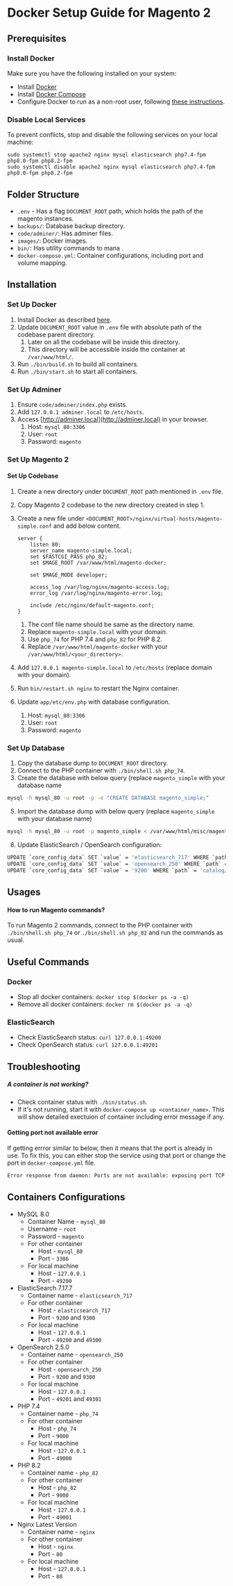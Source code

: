 # Docker Setup Guide for Magento 2

## Prerequisites

### Install Docker
Make sure you have the following installed on your system:

- Install [Docker](https://docs.docker.com/engine/install/ubuntu/#install-using-the-repository)
- Install [Docker Compose](https://docs.docker.com/compose/install/linux/#install-using-the-repository)
- Configure Docker to run as a non-root user,
  following [these instructions](https://docs.docker.com/engine/install/linux-postinstall/#manage-docker-as-a-non-root-user).

### Disable Local Services

To prevent conflicts, stop and disable the following services on your local machine:

```shell
sudo systemctl stop apache2 nginx mysql elasticsearch php7.4-fpm php8.0-fpm php8.2-fpm
sudo systemctl disable apache2 nginx mysql elasticsearch php7.4-fpm php8.0-fpm php8.2-fpm
```

## Folder Structure

- `.env` - Has a flag `DOCUMENT_ROOT` path, which holds the path of the magento instances.
- `backups/`: Database backup directory.
- `code/adminer/`: Has adminer files.
- `images/`: Docker images.
- `bin/`: Has utility commands to mana .
- `docker-compose.yml`: Container configurations, including port and volume mapping.

## Installation

### Set Up Docker

1. Install Docker as described [here](#install-docker).
2. Update `DOCUMENT_ROOT` value in `.env` file with absolute path of the codebase parent directory.
    1. Later on all the codebase will be inside this directory.
    2. This directory will be accessible inside the container at `/var/www/html/`.
3. Run `./bin/build.sh` to build all containers.
4. Run `./bin/start.sh` to start all containers.

### Set Up Adminer

1. Ensure `code/adminer/index.php` exists.
2. Add `127.0.0.1 adminer.local` to `/etc/hosts`.
3. Access [http://adminer.local](http://adminer.local) in your browser.
   1. Host: `mysql_80:3306`
   2. User: `root`
   3. Password: `magento`


### Set Up Magento 2

#### Set Up Codebase

1. Create a new directory under `DOCUMENT_ROOT` path mentioned in `.env` file.
2. Copy Magento 2 codebase to the new directory created in step 1.
3. Create a new file under `<DOCUMENT_ROOT>/nginx/virtual-hosts/magento-simple.conf` and add below content.

    ```nginx
    server {
        listen 80;
        server_name magento-simple.local;
        set $FASTCGI_PASS php_82;
        set $MAGE_ROOT /var/www/html/magento-docker;

        set $MAGE_MODE developer;
    
        access_log /var/log/nginx/magento-access.log;
        error_log /var/log/nginx/magento-error.log;
    
        include /etc/nginx/default-magento.conf;
    }
    ```
    1. The conf file name should be same as the directory name.
    2. Replace `magento-simple.local` with your domain.
    3. Use `php_74` for PHP 7.4 and `php_82` for PHP 8.2.
    4. Replace `/var/www/html/magento-docker` with your `/var/www/html/<your_directory>`.

4. Add `127.0.0.1 magento-simple.local` to `/etc/hosts` (replace domain with your domain).
5. Run `bin/restart.sh nginx` to restart the Nginx container.
6. Update `app/etc/env.php` with database configuration.
   1. Host: `mysql_80:3306`
   2. User: `root`
   3. Password: `magento`

### Set Up Database

1. Copy the database dump to `DOCUMENT_ROOT` directory.
2. Connect to the PHP container with `./bin/shell.sh php_74`.
3. Create the database with below query (replace `magento_simple` with your database name

```bash
mysql -h mysql_80 -u root -p -e "CREATE DATABASE magento_simple;"
```

5. Import the database dump with below query (replace `magento_simple` with your database name)

```bash
mysql -h mysql_80 -u root -p magento_simple < /var/www/html/misc/magento_simple.sql
```

6. Update ElasticSearch / OpenSearch configuration:

```bash
UPDATE `core_config_data` SET `value` = 'elasticsearch_717' WHERE `path` = 'catalog/search/elasticsearch7_server_hostname'; # for ElasticSearch
UPDATE `core_config_data` SET `value` = 'opensearch_250' WHERE `path` = 'catalog/search/elasticsearch7_server_hostname'; # for OpenSearch
UPDATE `core_config_data` SET `value` = '9200' WHERE `path` = 'catalog/search/elasticsearch7_server_port';
```

## Usages

#### How to run Magento commands?

To run Magento 2 commands, connect to the PHP container with `./bin/shell.sh php_74` or `./bin/shell.sh php_82` and run
the commands as usual.

## Useful Commands

### Docker

- Stop all docker containers: `docker stop $(docker ps -a -q)`
- Remove all docker containers: `docker rm $(docker ps -a -q)`

### ElasticSearch

- Check ElasticSearch status: `curl 127.0.0.1:49200`
- Check OpenSearch status: `curl 127.0.0.1:49201`

## Troubleshooting

##### A container is not working?
- Check container status with `./bin/status.sh`.
- If it's not running, start it with `docker-compose up <container_name>`. This will show detailed exectuion of container including error message if any.

#### Getting port not available error
If getting errror similar to below, then it means that the port is already in use. To fix this, you can either stop the
service using that port or change the port in `docker-compose.yml` file.

```bash
Error response from daemon: Ports are not available: exposing port TCP 0.0.0.0:80 -> 0.0.0.0:0: listen tcp 0.0.0.0:80: bind: address already in use
```

## Containers Configurations

- MySQL 8.0
    - Container Name - `mysql_80`
    - Username - `root`
    - Password - `magento`
    - For other container
        - Host - `mysql_80`
        - Port - `3306`
    - For local machine
        - Host - `127.0.0.1`
        - Port - `49200`
- ElasticSearch 7.17.7
    - Container name - `elasticsearch_717`
    - For other container
        - Host - `elasticsearch_717`
        - Port - `9200` and `9300`
    - For local machine
        - Host - `127.0.0.1`
        - Port - `49200` and `49300`
- OpenSearch 2.5.0
    - Container name - `opensearch_250`
    - For other container
        - Host - `opensearch_250`
        - Port - `9200` and `9300`
    - For local machine
        - Host - `127.0.0.1`
        - Port - `49201` and `49301`
- PHP 7.4
    - Container name - `php_74`
    - For other container
        - Host - `php_74`
        - Port - `9000`
    - For local machine
        - Host - `127.0.0.1`
        - Port - `49000`
- PHP 8.2
    - Container name - `php_82`
    - For other container
        - Host - `php_82`
        - Port - `9000`
    - For local machine
        - Host - `127.0.0.1`
        - Port - `49001`
- Nginx Latest Version
    - Container name - `nginx`
    - For other container
        - Host - `nginx`
        - Port - `80`
    - For local machine
        - Host - `127.0.0.1`
        - Port - `80`